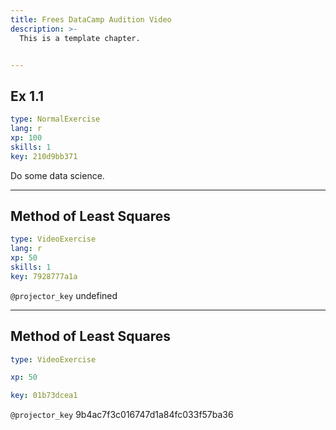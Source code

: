 ```yaml
---
title: Frees DataCamp Audition Video
description: >-
  This is a template chapter.


---
```

## Ex 1.1

```yaml
type: NormalExercise
lang: r
xp: 100
skills: 1
key: 210d9bb371
```

Do some data science.












---
## Method of Least Squares

```yaml
type: VideoExercise
lang: r
xp: 50
skills: 1
key: 7928777a1a
```

`@projector_key`
undefined

---
## Method of Least Squares

```yaml
type: VideoExercise

xp: 50

key: 01b73dcea1
```

`@projector_key`
9b4ac7f3c016747d1a84fc033f57ba36
